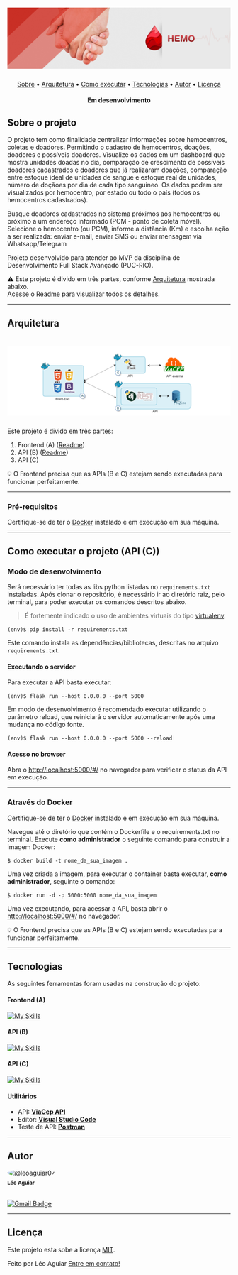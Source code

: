 
<h1 align="center">
    <img alt="Hemo" title="#Hemo" src="./img/topo.png" />
</h1>



<p align="center">
 <a href="#sobre-o-projeto">Sobre</a> •
 <a href="#arquitetura">Arquitetura</a> • 
 <a href="#modo-de-desenvolvimento">Como executar</a> • 
 <a href="#tecnologias">Tecnologias</a> • 
 <a href="#autor">Autor</a> • 
 <a href="#licença">Licença</a>
</p>


<h4 align="center"> 
	Em desenvolvimento
</h4>

## Sobre o projeto

O projeto tem como finalidade centralizar informações sobre hemocentros, coletas e doadores. Permitindo o cadastro de hemocentros, doações, doadores e possíveis doadores. Visualize os dados em um dashboard que mostra unidades doadas no dia, comparação de crescimento de possíveis doadores cadastrados e doadores que já realizaram doações, comparação entre estoque ideal de unidades de sangue e estoque real de unidades, número de doçãoes por dia de cada tipo sanguíneo. Os dados podem ser visualizados por hemocentro, por estado ou todo o país (todos os hemocentros cadastrados). 

Busque doadores cadastrados no sistema próximos aos hemocentros ou próximo a um endereço informado (PCM - ponto de coleta móvel). Selecione o hemocentro (ou PCM), informe a distância (Km) e escolha ação a ser realizada: enviar e-mail, enviar SMS ou enviar mensagem via Whatsapp/Telegram


Projeto desenvolvido para atender ao MVP da disciplina de Desenvolvimento Full Stack Avançado (PUC-RIO).


⚠️ Este projeto é divido em três partes, conforme <a href="#arquitetura">Arquitetura</a> mostrada abaixo.<br/>
Acesse o [Readme](https://github.com/leoaguiar07/hemo_front_mvp_av) para visualizar todos os detalhes.


---

##  Arquitetura


<h1 align="center">
    <img alt="Hemo" title="#Hemo" src="./img/mapa.png" />
</h1>

Este projeto é divido em três partes:
1. Frontend (A) ([Readme](https://github.com/leoaguiar07/hemo_front_mvp_av))
2. API (B) ([Readme](https://github.com/leoaguiar07/hemo_api_mvp_av))
3. API (C) 


💡 O Frontend precisa que as APIs (B e C) estejam sendo executadas para funcionar perfeitamente.

---

### Pré-requisitos

Certifique-se de ter o [Docker](https://docs.docker.com/engine/install/) instalado e em execução em sua máquina.


---

## Como executar o projeto (API (C))

### Modo de desenvolvimento

Será necessário ter todas as libs python listadas no `requirements.txt` instaladas.
Após clonar o repositório, é necessário ir ao diretório raiz, pelo terminal, para poder executar os comandos descritos abaixo.

> É fortemente indicado o uso de ambientes virtuais do tipo [virtualenv](https://virtualenv.pypa.io/en/latest/installation.html).

```
(env)$ pip install -r requirements.txt
```

Este comando instala as dependências/bibliotecas, descritas no arquivo `requirements.txt`.


#### Executando o servidor


Para executar a API  basta executar:

```
(env)$ flask run --host 0.0.0.0 --port 5000
```

Em modo de desenvolvimento é recomendado executar utilizando o parâmetro reload, que reiniciará o servidor
automaticamente após uma mudança no código fonte. 

```
(env)$ flask run --host 0.0.0.0 --port 5000 --reload
```

#### Acesso no browser

Abra o [http://localhost:5000/#/](http://localhost:5000/#/) no navegador para verificar o status da API em execução.

---
### Através do Docker

Certifique-se de ter o [Docker](https://docs.docker.com/engine/install/) instalado e em execução em sua máquina.

Navegue até o diretório que contém o Dockerfile e o requirements.txt no terminal.
Execute **como administrador** o seguinte comando para construir a imagem Docker:

```
$ docker build -t nome_da_sua_imagem .
```

Uma vez criada a imagem, para executar o container basta executar, **como administrador**, seguinte o comando:

```
$ docker run -d -p 5000:5000 nome_da_sua_imagem
```

Uma vez executando, para acessar a API, basta abrir o [http://localhost:5000/#/](http://localhost:5000/#/) no navegador.


💡 O Frontend precisa que as APIs (B e C) estejam sendo executadas para funcionar perfeitamente.

---

##  Tecnologias

As seguintes ferramentas foram usadas na construção do projeto:

#### **Frontend (A)**  

[![My Skills](https://skillicons.dev/icons?i=html,css,javascript,bootstrap&perline=4)](https://skillicons.dev)

#### **API (B)**  

[![My Skills](https://skillicons.dev/icons?i=python,django,sqlite&perline=3)](https://skillicons.dev)



#### **API (C)**  

[![My Skills](https://skillicons.dev/icons?i=python,flask&perline=4)](https://skillicons.dev)

#### **Utilitários**


-   API:  **[ViaCep API](https://https://viacep.com.br/)**
-   Editor:  **[Visual Studio Code](https://code.visualstudio.com/)**
-   Teste de API:  **[Postman](https://www.postman.com/)**

---

## Autor

 <img style="border-radius: 50%;"  src="https://avatars.githubusercontent.com/u/131842850?s=400&amp;u=85e806ce0a66f202396de3ac457dc3d768f41e3f&amp;v=4" width="100" height="100" alt="@leoaguiar07">
 <br />
 <sub><b>Léo Aguiar</b></sub></a> 
 <br /><br />


[![Gmail Badge](https://img.shields.io/badge/-leorodriguesaguiar@gmail.com-c14438?style=flat-square&logo=Gmail&logoColor=white&link=mailto:tgmarinho@gmail.com)](mailto:leorodriguesaguiar@gmail.com)

---

## Licença

Este projeto esta sobe a licença [MIT](./LICENSE).

Feito por Léo Aguiar [Entre em contato!](mailto:leorodriguesaguiar@gmail.com)
